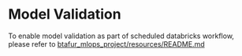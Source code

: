 # Model Validation
To enable model validation as part of scheduled databricks workflow, please refer to [btafur_mlops_project/resources/README.md](../resources/README.md)
